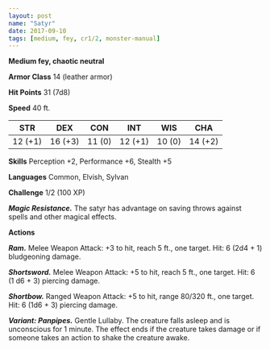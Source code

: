 ```yaml
---
layout: post
name: "Satyr"
date: 2017-09-10
tags: [medium, fey, cr1/2, monster-manual]
---
```


**Medium fey, chaotic neutral**

**Armor Class** 14 (leather armor)

**Hit Points** 31 (7d8)

**Speed** 40 ft.

|   STR   |   DEX   |   CON   |   INT   |   WIS   |   CHA   |
|:-----:|:-----:|:-----:|:-----:|:-----:|:-----:|
| 12 (+1) | 16 (+3) | 11 (0) | 12 (+1) | 10 (0) | 14 (+2) |

**Skills** Perception +2, Performance +6, Stealth +5

**Languages** Common, Elvish, Sylvan

**Challenge** 1/2 (100 XP)

***Magic Resistance.*** The satyr has advantage on saving throws against spells and other magical effects.

**Actions**

***Ram.*** Melee Weapon Attack: +3 to hit, reach 5 ft., one target. Hit: 6 (2d4 + 1) bludgeoning damage.

***Shortsword.*** Melee Weapon Attack: +5 to hit, reach 5 ft., one target. Hit: 6 (1 d6 + 3) piercing damage.

***Shortbow.*** Ranged Weapon Attack: +5 to hit, range 80/320 ft., one target. Hit: 6 (1d6 + 3) piercing damage.

***Variant: Panpipes.*** Gentle Lullaby. The creature falls asleep and is unconscious for 1 minute. The effect ends if the creature takes damage or if someone takes an action to shake the creature awake.

